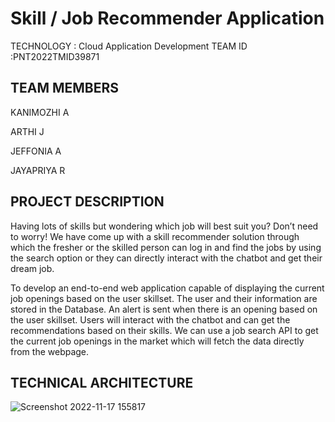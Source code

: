 # Skill / Job Recommender Application

TECHNOLOGY : Cloud Application Development
TEAM ID :PNT2022TMID39871



## TEAM MEMBERS

KANIMOZHI A

ARTHI J

JEFFONIA A

JAYAPRIYA R
## PROJECT DESCRIPTION
Having lots of skills but wondering which job will best suit you? Don’t need to worry! We have come up with a skill recommender solution through which the fresher or the skilled person can log in and find the jobs by using the search option or they can directly interact with the chatbot and get their dream job.

To develop an end-to-end web application capable of displaying the current job openings based on the user skillset. The user and their information are stored in the Database. An alert is sent when there is an opening based on the user skillset. Users will interact with the chatbot and can get the recommendations based on their skills. We can use a job search API to get the current job openings in the market which will fetch the data directly from the webpage.
## TECHNICAL ARCHITECTURE

![Screenshot 2022-11-17 155817](https://user-images.githubusercontent.com/113258307/202422584-7dfe7240-0962-4c07-94dc-ef01519425db.png)
